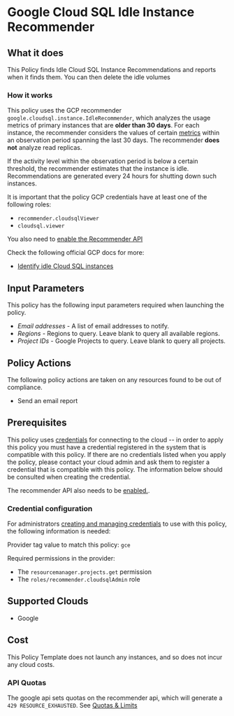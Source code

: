 # Google Cloud SQL Idle Instance Recommender

## What it does

This Policy finds Idle Cloud SQL Instance Recommendations and reports when it finds them. You can then delete the idle volumes

### How it works

This policy uses the GCP recommender `google.cloudsql.instance.IdleRecommender`, which analyzes the usage metrics of primary instances that are **older than 30 days**. For each instance, the recommender considers the values of certain [metrics](https://cloud.google.com/monitoring/api/metrics_gcp#gcp-cloudsql) within an observation period spanning the last 30 days. The recommender **does not** analyze read replicas.

If the activity level within the observation period is below a certain threshold, the recommender estimates that the instance is idle. Recommendations are generated every 24 hours for shutting down such instances.

It is important that the policy GCP credentials have at least one of the following roles:

- `recommender.cloudsqlViewer`
- `cloudsql.viewer`

You also need to [enable the Recommender API](https://console.cloud.google.com/flows/enableapi?apiid=recommender.googleapis.com)

Check the following official GCP docs for more:

- [Identify idle Cloud SQL instances](https://cloud.google.com/sql/docs/sqlserver/recommender-sql-idle)

## Input Parameters

This policy has the following input parameters required when launching the policy.

- *Email addresses* - A list of email addresses to notify.
- *Regions* - Regions to query. Leave blank to query all available regions.
- *Project IDs* - Google Projects to query. Leave blank to query all projects.

## Policy Actions

The following policy actions are taken on any resources found to be out of compliance.

- Send an email report

## Prerequisites

This policy uses [credentials](https://docs.flexera.com/flexera/EN/Automation/ManagingCredentialsExternal.htm) for connecting to the cloud -- in order to apply this policy you must have a credential registered in the system that is compatible with this policy. If there are no credentials listed when you apply the policy, please contact your cloud admin and ask them to register a credential that is compatible with this policy. The information below should be consulted when creating the credential.

The recommender API also needs to be [enabled.](https://cloud.google.com/recommender/docs/enabling#gcloud).

### Credential configuration

For administrators [creating and managing credentials](https://docs.flexera.com/flexera/EN/Automation/ManagingCredentialsExternal.htm) to use with this policy, the following information is needed:

Provider tag value to match this policy: `gce`

Required permissions in the provider:

- The `resourcemanager.projects.get` permission
- The `roles/recommender.cloudsqlAdmin` role

## Supported Clouds

- Google

## Cost

This Policy Template does not launch any instances, and so does not incur any cloud costs.

### API Quotas

The google api sets quotas on the recommender api, which will generate a `429 RESOURCE_EXHAUSTED`. See [Quotas & Limits](https://cloud.google.com/recommender/quotas)
